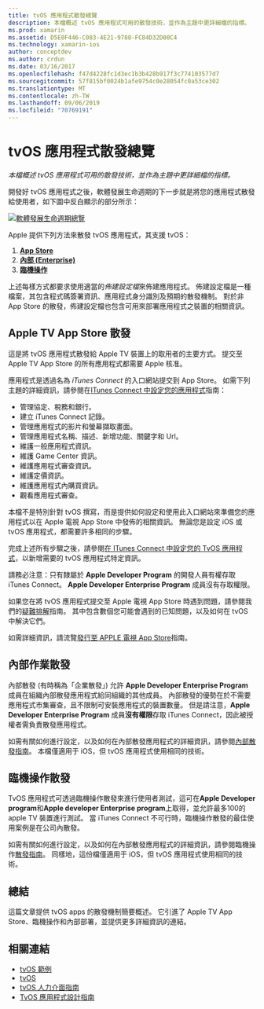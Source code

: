 ```yaml
---
title: tvOS 應用程式散發總覽
description: 本檔概述 tvOS 應用程式可用的散發技術，並作為主題中更詳細檔的指標。
ms.prod: xamarin
ms.assetid: D5E0F446-C083-4E21-9788-FC84D32D00C4
ms.technology: xamarin-ios
author: conceptdev
ms.author: crdun
ms.date: 03/16/2017
ms.openlocfilehash: f47d4228fc1d3ec1b3b428b917f3c774103577d7
ms.sourcegitcommit: 57f815bf0024b1afe9754c0e28054fc0a53ce302
ms.translationtype: MT
ms.contentlocale: zh-TW
ms.lasthandoff: 09/06/2019
ms.locfileid: "70769191"
---
```

# <a name="tvos-app-distribution-overview"></a>tvOS 應用程式散發總覽

_本檔概述 tvOS 應用程式可用的散發技術，並作為主題中更詳細檔的指標。_

開發好 tvOS 應用程式之後，軟體發展生命週期的下一步就是將您的應用程式散發給使用者，如下圖中反白顯示的部分所示：

[![軟體發展生命週期總覽](images/publishingdiagram.png)](images/publishingdiagram.png#lightbox)

Apple 提供下列方法來散發 tvOS 應用程式，其支援 tvOS：

1. [**App Store**](#Apple-TV-App-Store-Distribution)
2. [**內部 (Enterprise)** ](#In-House-Distribution) 
3. [**臨機操作**](#Ad_Hoc_Distribution) 

上述每樣方式都要求使用適當的*佈建設定檔*來佈建應用程式。 佈建設定檔是一種檔案，其包含程式碼簽署資訊、應用程式身分識別及預期的散發機制。 對於非 App Store 的散發，佈建設定檔也包含可用來部署應用程式之裝置的相關資訊。

<a name="Apple-TV-App-Store-Distribution" />

## <a name="apple-tv-app-store-distribution"></a>Apple TV App Store 散發

這是將 tvOS 應用程式散發給 Apple TV 裝置上的取用者的主要方式。 提交至 Apple TV App Store 的所有應用程式都需要 Apple 核准。

應用程式是透過名為 *iTunes Connect* 的入口網站提交到 App Store。 如需下列主題的詳細資訊，請參閱在[ITunes Connect 中設定您的應用程式](~/ios/deploy-test/app-distribution/app-store-distribution/itunesconnect.md)指南：

- 管理協定、稅務和銀行。
- 建立 iTunes Connect 記錄。
- 管理應用程式的影片和螢幕擷取畫面。
- 管理應用程式名稱、描述、新增功能、關鍵字和 Url。
- 維護一般應用程式資訊。
- 維護 Game Center 資訊。
- 維護應用程式審查資訊。
- 維護定價資訊。
- 維護應用程式內購買資訊。
- 觀看應用程式審查。

本檔不是特別針對 tvOS 撰寫，而是提供如何設定和使用此入口網站來準備您的應用程式以在 Apple 電視 App Store 中發佈的相關資訊。 無論您是設定 iOS 或 tvOS 應用程式，都需要許多相同的步驟。

完成上述所有步驟之後，請參閱[在 ITunes Connect 中設定您的 TvOS 應用程式](~/ios/tvos/deploy-test/app-distribution/itunes-connect.md)，以新增需要的 tvOS 應用程式特定資訊。

請務必注意：只有隸屬於 **Apple Developer Program** 的開發人員有權存取 iTunes Connect。 **Apple Developer Enterprise Program** 成員沒有存取權限。

如果您在將 tvOS 應用程式提交至 Apple 電視 App Store 時遇到問題，請參閱我們的[疑難排解](~/ios/tvos/troubleshooting.md)指南。 其中包含數個您可能會遇到的已知問題，以及如何在 tvOS 中解決它們。

如需詳細資訊，請流覽[發行至 APPLE 電視 App Store](~/ios/tvos/deploy-test/app-distribution/app-store-publishing.md)指南。

<a name="In-House-Distribution" />

## <a name="in-house-distribution"></a>內部作業散發

內部散發 (有時稱為「企業散發」) 允許 **Apple Developer Enterprise Program** 成員在組織內部散發應用程式給同組織的其他成員。 內部散發的優勢在於不需要應用程式市集審查，且不限制可安裝應用程式的裝置數量。 但是請注意，**Apple Developer Enterprise Program** 成員**沒有權限**存取 iTunes Connect，因此被授權者需負責散發應用程式。

如需有關如何進行設定，以及如何在內部散發應用程式的詳細資訊，請參閱[內部散發指南](~/ios/deploy-test/app-distribution/in-house-distribution.md)。 本檔僅適用于 iOS，但 tvOS 應用程式使用相同的技術。

<a name="Ad_Hoc_Distribution"/>

## <a name="ad-hoc-distribution"></a>臨機操作散發

TvOS 應用程式可透過臨機操作散發來進行使用者測試，這可在**Apple Developer program**和**Apple developer Enterprise program**上取得，並允許最多100的 apple TV 裝置進行測試。 當 iTunes Connect 不可行時，臨機操作散發的最佳使用案例是在公司內散發。

如需有關如何進行設定，以及如何在內部散發應用程式的詳細資訊，請參閱臨機操作[散發指南](~/ios/deploy-test/app-distribution/ad-hoc-distribution.md)。 同樣地，這份檔僅適用于 iOS，但 tvOS 應用程式使用相同的技術。

<a name="Summary" />

## <a name="summary"></a>總結

這篇文章提供 tvOS apps 的散發機制簡要概述。 它引進了 Apple TV App Store、臨機操作和內部部署，並提供更多詳細資訊的連結。

## <a name="related-links"></a>相關連結

- [tvOS 範例](https://docs.microsoft.com/samples/browse/?products=xamarin&term=Xamarin.iOS+tvOS)
- [tvOS](https://developer.apple.com/tvos/)
- [tvOS 人力介面指南](https://developer.apple.com/tvos/human-interface-guidelines/)
- [TvOS 應用程式設計指南](https://developer.apple.com/library/prerelease/tvos/documentation/General/Conceptual/AppleTV_PG/)
